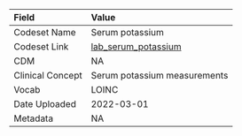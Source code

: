 |Field            |Value                        |
|:----------------|:----------------------------|
|Codeset Name     |Serum potassium              |
|Codeset Link     |[lab_serum_potassium](https://github.com/PEDSnet/Variable-Dictionary/blob/main/lab_meas/lab_serum_potassium.csv)|
|CDM              |NA                           |
|Clinical Concept |Serum potassium measurements |
|Vocab            |LOINC                        |
|Date Uploaded    |2022-03-01                   |
|Metadata         |NA                           |
